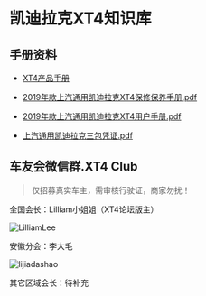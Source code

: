 # 凯迪拉克XT4知识库


## 手册资料

- [XT4产品手册](https://github.com/alex102400/xt4/blob/master/cadillac/xt4%E4%BA%A7%E5%93%81%E6%89%8B%E5%86%8C.pdf)

- [2019年款上汽通用凯迪拉克XT4保修保养手册.pdf](https://github.com/alex102400/xt4/blob/master/cadillac/2019%E5%B9%B4%E6%AC%BE%E4%B8%8A%E6%B1%BD%E9%80%9A%E7%94%A8%E5%87%AF%E8%BF%AA%E6%8B%89%E5%85%8BXT4%E4%BF%9D%E4%BF%AE%E4%BF%9D%E5%85%BB%E6%89%8B%E5%86%8C.pdf)

- [2019年款上汽通用凯迪拉克XT4用户手册.pdf](https://github.com/alex102400/xt4/blob/master/cadillac/2019%E5%B9%B4%E6%AC%BE%E4%B8%8A%E6%B1%BD%E9%80%9A%E7%94%A8%E5%87%AF%E8%BF%AA%E6%8B%89%E5%85%8BXT4%E7%94%A8%E6%88%B7%E6%89%8B%E5%86%8C.pdf)

- [上汽通用凯迪拉克三包凭证.pdf](https://github.com/alex102400/xt4/blob/master/cadillac/%E4%B8%8A%E6%B1%BD%E9%80%9A%E7%94%A8%E5%87%AF%E8%BF%AA%E6%8B%89%E5%85%8B%E4%B8%89%E5%8C%85%E5%87%AD%E8%AF%81.pdf)



## 车友会微信群.XT4 Club
> 仅招募真实车主，需审核行驶证，商家勿扰！

全国会长：Lilliam小姐姐（XT4论坛版主）

![LilliamLee](https://user-images.githubusercontent.com/12932086/70526465-9e148780-1b84-11ea-8b88-f41ba81c7737.jpg)

安徽分会：李大毛

![lijiadashao](https://user-images.githubusercontent.com/12932086/70526464-9d7bf100-1b84-11ea-8fb8-54f3a670f47e.jpg)

其它区域会长：待补充






